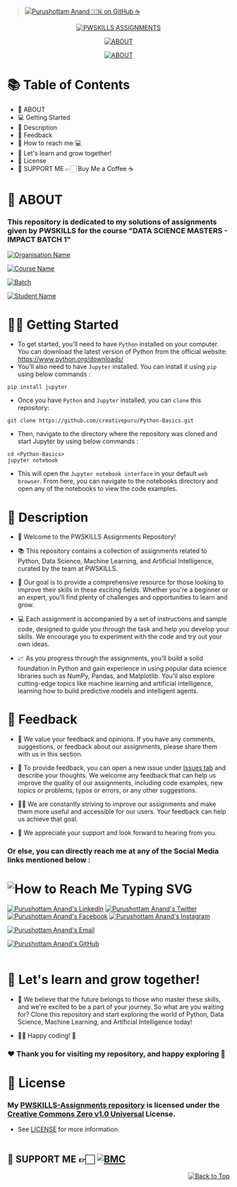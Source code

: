 > [![Purushottam Anand 🇮🇳 on GitHub ☕](https://github.com/creativepuru.png?size=100)](https://github.com/creativepuru "Purushottam Anand 🇮🇳 on GitHub ☕")

<div align="center"> 

[![PWSKILLS ASSIGNMENTS](https://readme-typing-svg.demolab.com?font=Calibri&size=28&duration=2000&pause=1000&multiline=true&width=750&height=60&lines=👋+WELCOME+TO+MY+PWSKILLS+-+ASSIGNMENTS+REPOSITORY+🐍)](https://github.com/creativepuru/PWSKILLS-Assignments)

[![ABOUT](https://readme-typing-svg.demolab.com?font=Calibri&size=24&duration=2000&pause=1000&multiline=false&width=800&height=100&lines=📚+This+repository+contains+a+collection+of+assignments+related+to...;🐍+Python,+Data+Science,+🤖+Machine+Learning,+and+Artificial+Intelligence+🧠;🦾+curated+by+the+team+at+PWSKILLS+and+iNeuronAI+🧠)](https://github.com/creativepuru/PWSKILLS-Assignments)

[![ABOUT](https://readme-typing-svg.demolab.com?font=Calibri&size=26&duration=2000&pause=1000&multiline=false&width=800&height=50&lines=✨+I+am+constantly+adding+new+contents.;💭+So+make+sure+to+check+back+often+🕙)](https://github.com/creativepuru/PWSKILLS-Assignments)
 
</div>

# 📚 Table of Contents
- 🔰 ABOUT
- 💻 Getting Started
- 🔰 Description
- 📣 Feedback
- 📲 How to reach me 💻
- 🚀 Let's learn and grow together!
- 📖 License
- 🤝 SUPPORT ME 👉🏻 Buy Me a Coffee ☕

# 🔰 ABOUT 
### This repository is dedicated to my solutions of assignments given by PWSKILLS for the course "DATA SCIENCE MASTERS - IMPACT BATCH 1" 

[![Organisation Name](https://readme-typing-svg.demolab.com?font=Calibri&size=26&pause=1000&multiline=false&width=800&height=50&lines=✨+Organisation+Name+:+PWSKILLS)](https://github.com/creativepuru/PWSKILLS-Assignments)

[![Course Name](https://readme-typing-svg.demolab.com?font=Calibri&size=26&pause=1000&multiline=false&width=800&height=50&lines=✨+Course+Name+:+DATA+SCIENCE+MASTERS)](https://github.com/creativepuru/PWSKILLS-Assignments)

[![Batch](https://readme-typing-svg.demolab.com?font=Calibri&size=26&pause=1000&multiline=false&width=800&height=50&lines=✨+Batch+:+IMPACT+BATCH+1)](https://github.com/creativepuru/PWSKILLS-Assignments)

[![Student Name](https://readme-typing-svg.demolab.com?font=Calibri&size=26&pause=1000&multiline=false&width=800&height=50&lines=✨+Student+Name+:+Purushottam+Anand)](https://github.com/creativepuru)

# 👨‍💻 Getting Started 
- To get started, you'll need to have `Python` installed on your computer. You can download the latest version of Python from the official website: https://www.python.org/downloads/
- You'll also need to have `Jupyter` installed. You can install it using `pip` using below commands :
```
pip install jupyter
```
- Once you have `Python` and `Jupyter` installed, you can `clone` this repository:
```
git clone https://github.com/creativepuru/Python-Basics.git
```
- Then, navigate to the directory where the repository was cloned and start Jupyter by using below commands :
```
cd <Python-Basics>
jupyter notebook
```
- This will open the `Jupyter notebook interface` in your default `web browser`. From here, you can navigate to the notebooks directory and open any of the notebooks to view the code examples.

# 🔰 Description
- 👋 Welcome to the PWSKILLS Assignments Repository!

- 📚 This repository contains a collection of assignments related to Python, Data Science, Machine Learning, and Artificial Intelligence, curated by the team at PWSKILLS.

- 🚀 Our goal is to provide a comprehensive resource for those looking to improve their skills in these exciting fields. Whether you're a beginner or an expert, you'll find plenty of challenges and opportunities to learn and grow.

- 💻 Each assignment is accompanied by a set of instructions and sample code, designed to guide you through the task and help you develop your skills. We encourage you to experiment with the code and try out your own ideas.

- 📈 As you progress through the assignments, you'll build a solid foundation in Python and gain experience in using popular data science libraries such as NumPy, Pandas, and Matplotlib. You'll also explore cutting-edge topics like machine learning and artificial intelligence, learning how to build predictive models and intelligent agents.

# 📣 Feedback
- 🙌 We value your feedback and opinions. If you have any comments, suggestions, or feedback about our assignments, please share them with us in this section.

- 💬 To provide feedback, you can open a new issue under [Issues tab](https://github.com/creativepuru/PWSKILLS-Assignments/issues) and describe your thoughts. We welcome any feedback that can help us improve the quality of our assignments, including code examples, new topics or problems, typos or errors, or any other suggestions.

- 👨‍💻 We are constantly striving to improve our assignments and make them more useful and accessible for our users. Your feedback can help us achieve that goal.

- 🤝 We appreciate your support and look forward to hearing from you.

### Or else, you can directly reach me at any of the Social Media links mentioned below :

<h1> <img src="https://readme-typing-svg.demolab.com?font=Calibri&size=28&duration=2000&pause=1000&multiline=true&width=600&height=40&lines=📲+How+to+reach+me+-+Social+Links+💻+" alt="How to Reach Me Typing SVG" /> </h1>

[![Purushottam Anand's LinkedIn](https://img.shields.io/badge/-Linkedin-blue?style=flat-round&logo=linkedin)](https://openinapp.co/linkedinpuru "Purushottam Anand's LinkedIn Profile")    <!-- LinkedIn -->
[![Purushottam Anand's Twitter](https://img.shields.io/badge/-Twitter-white?style=flat-round&logo=twitter)](https://openinapp.co/twitterpuru "Purushottam Anand's Twitter Handle")               <!-- Twitter -->
[![Purushottam Anand's Facebook](https://img.shields.io/badge/-Facebook-white?style=flat-round&logo=facebook)](https://openinapp.co/fbpuru "Purushottam Anand's Facebook Profile")             <!-- Facebook -->
[![Purushottam Anand's Instagram](https://img.shields.io/badge/-Instagram-white?style=flat-round&logo=instagram)](https://openinapp.co/instapuru "Purushottam Anand's Instagram Profile")            <!-- Instagram -->

[![Purushottam Anand's Email](https://img.shields.io/badge/Gmail-use%20Desktop%20/%20Laptop%20to%20open%20Gmail-blue?style=social&logo=gmail)](https://openinapp.co/gmailpuru "Gmail - use Desktop / Laptop to open Gmail")

[![Purushottam Anand's GitHub](https://img.shields.io/badge/GitHub-❤️%20Sponsor%20me%20on%20GitHub-gr?style=for-the-badge&logo=github)](https://openinapp.co/githubpuru "Purushottam Anand's GitHub Page")
<br> </br>

# 🚀 Let's learn and grow together!
- 🤖 We believe that the future belongs to those who master these skills, and we're excited to be a part of your journey. So what are you waiting for? Clone this repository and start exploring the world of Python, Data Science, Machine Learning, and Artificial Intelligence today!

- 👨‍💻 Happy coding! 🎉

### ❤️ Thank you for visiting my repository, and happy exploring 🤗

# 📖 License
### My [PWSKILLS-Assignments repository](https://github.com/creativepuru/PWSKILLS-Assignments) is licensed under the [Creative Commons Zero v1.0 Universal](https://github.com/creativepuru/PWSKILLS-Assignments/blob/main/LICENSE.txt) License. 
- See [LICENSE](https://github.com/creativepuru/PWSKILLS-Assignments/blob/main/LICENSE.txt) for more information.
<br> </br>

## 🤝 SUPPORT ME 👉🏻 [![BMC](https://img.shields.io/badge/Buy%20Me%20a%20Coffee%20☕-%23FFDD00.svg?&style=for-the-badge&logo=buy-me-a-coffee&logoColor=black)](https://www.buymeacoffee.com/creativepuru)

<p align="right">
<a href="#top">
<img src="https://img.shields.io/static/v1?label&message=Back+to+Top&color=red&style=for-the-badge&logo" alt="Back to Top" /> </a> </p>
